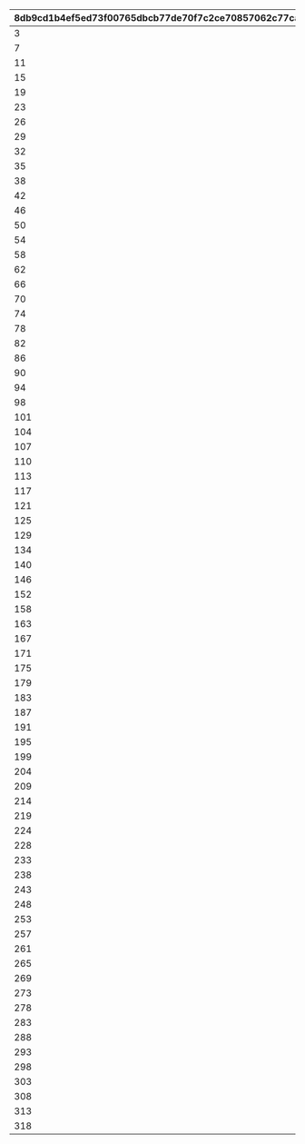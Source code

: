 |8db9cd1b4ef5ed73f00765dbcb77de70f7c2ce70857062c77ca9e83dcabc8dae|13780e477ea29719581b2c804d7b5443922058937907f04a2971b0141b1f7355|7574d9aa3415b57e1b6cdb1570f2690b462609a34b2fa160a29965d1e1a7c91c|1dc4b40ec965a2c8f218bcbb818b4aca20cee7f6a43dd39175cfa69784458e95|704bba2bb8118ebd517ae9b76888ee68627f29d540fcf706d651d28121c5b085|00246d7103f35e0ab79b6f37e8cd49edaf58a1b986a794e7603db24c1376bf58|ff3f37dfbe878be412043ba9508f79871517d77953d9cece1fe0a5f99e9d5378|f2f11e3b5f0158af6be8bb8e7a1fb6e4b105f4588db371392ac50209f0119be1|1f4d11da45af3cd7ca6496b0427e3fdb77d4045bbe256718ff63820f34b126c6|
| --- | --- | --- | --- | --- | --- | --- | --- | --- |
|3|0|0|101|2|4|0|0|1|
|7|0|0|102|6|8|0|0|5|
|11|0|0|103|10|12|0|0|9|
|15|0|0|104|14|16|0|0|13|
|19|0|0|105|18|20|0|0|17|
|23|0|0|106|22|0|0|0|21|
|26|0|0|107|25|0|0|0|24|
|29|0|0|108|28|0|0|0|27|
|32|0|0|109|31|0|0|0|30|
|35|0|0|110|34|0|0|0|33|
|38|39|0|111|37|0|0|0|36|
|42|43|0|112|41|0|0|0|40|
|46|47|0|113|45|0|0|0|44|
|50|51|0|114|49|0|0|0|48|
|54|55|0|115|53|0|0|0|52|
|58|0|0|201|57|59|0|0|56|
|62|0|0|202|61|63|0|0|60|
|66|0|0|203|65|67|0|0|64|
|70|0|0|204|69|71|0|0|68|
|74|0|0|205|73|75|0|0|72|
|78|79|0|206|77|0|0|0|76|
|82|83|0|207|81|0|0|0|80|
|86|87|0|208|85|0|0|0|84|
|90|91|0|209|89|0|0|0|88|
|94|95|0|210|93|0|0|0|92|
|98|321|0|211|97|322|0|0|96|
|101|323|0|212|100|324|0|0|99|
|104|325|0|213|103|326|0|0|102|
|107|327|0|214|106|328|0|0|105|
|110|329|0|215|109|330|0|0|108|
|113|114|0|301|112|0|0|0|111|
|117|118|0|302|116|0|0|0|115|
|121|122|0|303|120|0|0|0|119|
|125|126|0|304|124|0|0|0|123|
|129|130|0|305|128|0|0|0|127|
|134|0|0|306|132|135|133|136|131|
|140|0|0|307|138|141|139|142|137|
|146|0|0|308|144|147|145|148|143|
|152|0|0|309|150|153|151|154|149|
|158|0|0|310|156|159|157|160|155|
|163|0|0|311|162|164|0|0|161|
|167|0|0|312|166|168|0|0|165|
|171|0|0|313|170|172|0|0|169|
|175|0|0|314|174|176|0|0|173|
|179|0|0|315|178|180|0|0|177|
|183|0|0|401|182|184|0|0|181|
|187|0|0|402|186|188|0|0|185|
|191|0|0|403|190|192|0|0|189|
|195|0|0|404|194|196|0|0|193|
|199|0|0|405|198|200|0|0|197|
|204|0|0|406|202|205|203|0|201|
|209|0|0|407|207|210|208|0|206|
|214|0|0|408|212|215|213|0|211|
|219|0|0|409|217|220|218|0|216|
|224|0|0|410|222|225|223|0|221|
|228|229|0|411|227|230|0|0|226|
|233|234|0|412|232|235|0|0|231|
|238|239|0|413|237|240|0|0|236|
|243|244|0|414|242|245|0|0|241|
|248|249|0|415|247|250|0|0|246|
|253|254|0|501|252|0|0|0|251|
|257|258|0|502|256|0|0|0|255|
|261|262|0|503|260|0|0|0|259|
|265|266|0|504|264|0|0|0|263|
|269|270|0|505|268|0|0|0|267|
|273|274|0|506|272|275|0|0|271|
|278|279|0|507|277|280|0|0|276|
|283|284|0|508|282|285|0|0|281|
|288|289|0|509|287|290|0|0|286|
|293|294|0|510|292|295|0|0|291|
|298|299|300|511|297|0|0|0|296|
|303|304|305|512|302|0|0|0|301|
|308|309|310|513|307|0|0|0|306|
|313|314|315|514|312|0|0|0|311|
|318|319|320|515|317|0|0|0|316|